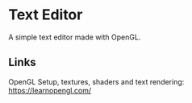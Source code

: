 # Text Editor
A simple text editor made with OpenGL.

## Links

OpenGL Setup, textures, shaders and text rendering: https://learnopengl.com/

